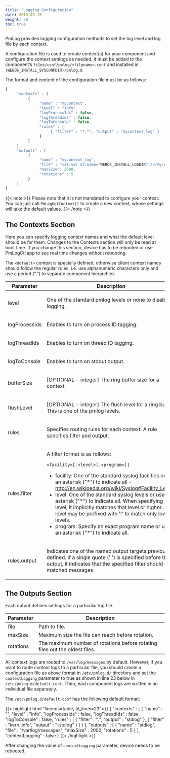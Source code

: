 ```yaml
---
title: "Logging Configuration"
date: 2019-03-15
weight: 70
toc: true
---
```


PmLog provides logging configuration methods to set the log level and log file by each context.

A configuration file is used to create context(s) for your component and configure the context settings as needed. It must be added to the component’s `files/conf/pmlog/<filename>.conf` and installed in `(WEBOS_INSTALL_SYSCONFDIR)/pmlog.d`.

The format and content of the configuration file must be as follows:

``` javascript
{
     "contexts" : [
          {
               "name" : "mycontext",
               "level" : "info".
               "logProcessIds" : false,
               "logThreadIds" : false,
               "logToConsole" : false,
               "rules" : [
                    { "filter" : "*.*", "output" : "mycontext_log" }
               ]
          }
     ],
     "outputs" : [
          {
               "name" : "mycontext_log",
               "file" : "<at:var at:name="WEBOS_INSTALL_LOGDIR" />/mycontext.log",
               "maxSize": 2000,
               "rotations" : 5
          }
     ]
}
```

{{< note >}}
Please note that it is not mandated to configure your context. You can just call `PmLogGetContext()` to create a new context, whose settings will take the default values.
{{< /note >}}

## The Contexts Section

Here you can specify logging context names and what the default level should be for them. Changes to the Contexts section will only be read at boot time. If you change this section, device has to be rebooted or use PmLogCtl app to see real time changes without rebooting.

The `<default>` context is specially defined, otherwise client context names should follow the regular rules, i.e. use alphanumeric characters only and use a period (".") to separate component hierarchies.

<div class="table-container">
<table class="table is-bordered is-fullwidth">
<colgroup>
<col style="width: auto" />
<col style="width: auto" />
</colgroup>
<thead>
<tr class="header">
<th>Parameter</th>
<th>Description</th>
</tr>
</thead>
<tbody>
<tr class="odd">
<td><p>level</p></td>
<td><p>One of the standard pmlog levels or none to disable logging.</p></td>
</tr>
<tr class="even">
<td><p>logProcessIds</p></td>
<td><p>Enables to turn on process ID tagging.</p></td>
</tr>
<tr class="odd">
<td><p>logThreadIds</p></td>
<td><p>Enables to turn on thread ID tagging.</p></td>
</tr>
<tr class="even">
<td><p>logToConsole</p></td>
<td><p>Enables to turn on stdout output.</p></td>
</tr>
<tr class="odd">
<td><p>bufferSize</p></td>
<td><p>[OPTIONAL - integer] The ring buffer size for a context</p></td>
</tr>
<tr class="even">
<td><p>flushLevel</p></td>
<td><p>[OPTIONAL - integer] The flush level for a ring buffer. This is one of the pmlog levels.</p></td>
</tr>
<tr class="odd">
<td><p>rules</p></td>
<td><p>Specifies routing rules for each context. A rule specifies filter and output.</p></td>
</tr>
<tr class="even">
<td><p>rules.filter</p></td>
<td><p>A filter format is as follows:</p>
<code>&lt;facility&gt;[.&lt;level&gt;[.&lt;program&gt;]]</code>
<ul>
<li>facility: One of the standard syslog facilities or use an asterisk ("*") to indicate all - <a href="http://en.wikipedia.org/wiki/Syslog#Facility_Levels">http://en.wikipedia.org/wiki/Syslog#Facility_Levels</a></li>
<li>level: One of the standard syslog levels or use an asterisk ("*") to indicate all. When specifying a level, it implicitly matches that level or higher. The level may be prefixed with '!' to match only lower levels.</li>
<li>program: Specify an exact program name or use an asterisk ("*") to indicate all.</li>
</ul></td>
</tr>
<tr class="odd">
<td><p>rules.output</p></td>
<td><p>Indicates one of the named output targets previously defined. If a single quote (' ') is specified before the output, it indicates that the specified filter should omit matched messages.</p></td>
</tr>
</tbody>
</table>
</div>

## The Outputs Section

Each output defines settings for a particular log file.

<div class="table-container">
<table class="table is-bordered is-fullwidth">
<colgroup>
<col style="width: auto" />
<col style="width: auto" />
</colgroup>
<thead>
<tr class="header">
<th>Parameter</th>
<th>Description</th>
</tr>
</thead>
<tbody>
<tr class="odd">
<td><div>
file
</div></td>
<td><div>
Path to file.
</div></td>
</tr>
<tr class="even">
<td><div>
maxSize
</div></td>
<td><div>
Maximum size the file can reach before rotation.
</div></td>
</tr>
<tr class="odd">
<td><div>
rotations
</div></td>
<td><div>
The maximum number of rotations before rotating files out the oldest files.
</div></td>
</tr>
</tbody>
</table>
</div>

All context logs are routed to `/var/log/messages` by default. However, if you want to route context logs to a particular file, you should create a configuration file as above format in `/etc/pmlog.d/` directory and set the `contextLogging` parameter to <span class="TED_New_Term">true</span> as shown in line 23 below in `/etc/pmlog.d/default.conf`. Then, each component logs are written in an individual file separately.

The `/etc/pmlog.d/default.conf` has the following default format:

{{< highlight html "linenos=table, hl_lines=23">}}
{
     "contexts" : [
          {
               "name" : "<default>",
               "level" : "info".
               "logProcessIds" : false,
               "logThreadIds" : false,
               "logToConsole" : false,
               "rules" : [
                    { "filter" : "*.*", "output" : "stdlog" },
                    { "filter" : "kern.!info", "output" : "-stdlog" }
               ]
          }
     ],
     "outputs" : [
          {
               "name" : "stdlog",
               "file" : "/var/log/messages",
               "maxSize" : 2000,
               "rotations" : 5
          }
     ],
     "contextLogging" : false
}
{{< /highlight >}}

After changing the value of `contextLogging` parameter, device needs to be rebooted.
